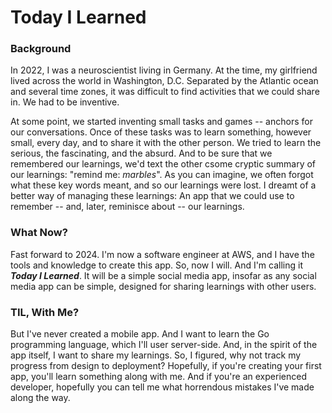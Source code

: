 # Today I Learned

### Background

In 2022, I was a neuroscientist living in Germany. At the time, my girlfriend lived across the world in Washington, D.C.
Separated by the Atlantic ocean and several time zones, it was difficult to find activities that we could share in.
We had to be inventive.

At some point, we started inventing small tasks and games -- anchors for our conversations. 
Once of these tasks was to learn something, however small, every day, and to share it with the other person.
We tried to learn the serious, the fascinating, and the absurd. And to be sure that we remembered our learnings,
we'd text the other csome cryptic summary of our learnings: "remind me: <i>marbles</i>". 
As you can imagine, we often forgot what these key words meant, and so our learnings were lost. I dreamt of a better way of managing these learnings: 
An app that we could use to remember -- and, later, reminisce about -- our learnings.

### What Now?

Fast forward to 2024. I'm now a software engineer at AWS, and I have the tools and knowledge to create this app.
So, now I will. And I'm calling it ***Today I Learned***. It will be a simple social media app, insofar as any social media app can be simple,
designed for sharing learnings with other users.

### TIL, With Me?

But I've never created a mobile app. And I want to learn the Go programming language, which I'll user server-side. 
And, in the spirit of the app itself, I want to share my learnings. So, I figured, why not track my progress from design to deployment? 
Hopefully, if you're creating your first app, you'll learn something along with me.
And if you're an experienced developer, hopefully you can tell me what horrendous mistakes I've made along the way.